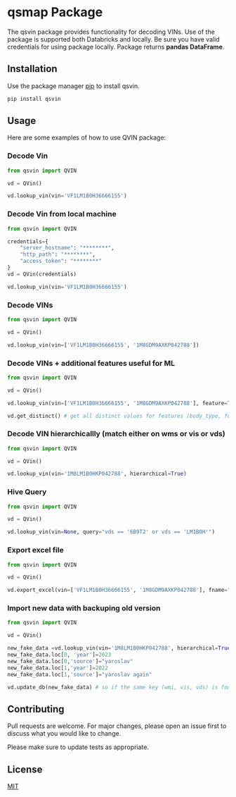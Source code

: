 # qsmap Package

The qsvin package provides functionality for decoding VINs. Use of the package is supported both Databricks and locally. Be sure you have valid credentials for using package locally. Package returns **pandas DataFrame**. 

## Installation

Use the package manager [pip](https://pip.pypa.io/en/stable/) to install qsvin.

```bash
pip install qsvin
```

## Usage

Here are some examples of how to use QVIN package:

### Decode Vin
```python
from qsvin import QVIN

vd = QVin()

vd.lookup_vin(vin='VF1LM1B0H36666155')
```

### Decode Vin from local machine
```python
from qsvin import QVIN

credentials={
    "server_hostname": "********",
    "http_path": "********",
    "access_token": "********"
}
vd = QVin(credentials)

vd.lookup_vin(vin='VF1LM1B0H36666155')
```

### Decode VINs
```python
from qsvin import QVIN

vd = QVin()

vd.lookup_vin(vin=['VF1LM1B0H36666155', '1M8GDM9AXKP042788'])
```

### Decode VINs + additional features useful for ML 
```python
from qsvin import QVIN

vd = QVin()

vd.lookup_vin(vin=['VF1LM1B0H36666155', '1M8GDM9AXKP042788'], feature=True)

vd.get_distinct() # get all distinct values for features (body_type, fuel_type)
```

### Decode VIN hierarchicallly (match either on wms or vis or vds)
```python
from qsvin import QVIN

vd = QVin()

vd.lookup_vin(vin='1M8LM1B0HKP042788', hierarchical=True)
```

### Hive Query
```python
from qsvin import QVIN

vd = QVin()

vd.lookup_vin(vin=None, query="vds == '6B9T2' or vds == 'LM1B0H'")
```

### Export excel file
```python
from qsvin import QVIN

vd = QVin()

vd.export_excel(vin=['VF1LM1B0H36666155', '1M8GDM9AXKP042788'], fname="output.xlsx")
```

### Import new data with backuping old version
```python
from qsvin import QVIN

vd = QVin()

new_fake_data =vd.lookup_vin(vin='1M8LM1B0HKP042788', hierarchical=True)
new_fake_data.loc[0, 'year']=2023
new_fake_data.loc[0,'source']="yaroslav"
new_fake_data.loc[1,'year']=2022
new_fake_data.loc[1,'source']="yaroslav again"

vd.update_db(new_fake_data) # so if the same key (wmi, vis, vds) is found, the old version moved to backupDB, new row is inserted to main one
```

## Contributing

Pull requests are welcome. For major changes, please open an issue first
to discuss what you would like to change.

Please make sure to update tests as appropriate.

## License

[MIT](https://choosealicense.com/licenses/mit/)